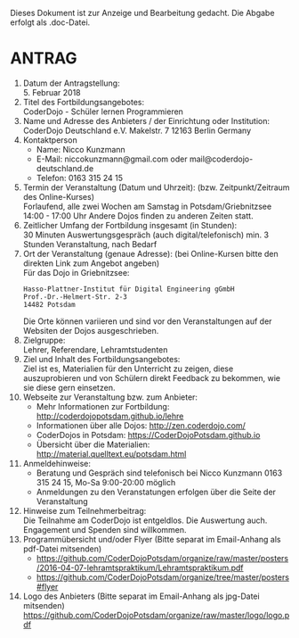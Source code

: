 Dieses Dokument ist zur Anzeige und Bearbeitung gedacht.
Die Abgabe erfolgt als .doc-Datei.

# ANTRAG

1. Datum der Antragstellung:  
   5. Februar 2018
2. Titel des Fortbildungsangebotes:  
   CoderDojo - Schüler lernen Programmieren
3. Name und Adresse des Anbieters / der Einrichtung oder Institution:  
   CoderDojo Deutschland e.V.
   Makelstr. 7
   12163 Berlin
   Germany
4. Kontaktperson  
   - Name:	Nicco Kunzmann
   - E-Mail:	niccokunzmann<span>&#x40;</span>gmail.com oder mail<span>&#x40;</span>coderdojo-deutschland.de
   - Telefon:	0163 315 24 15
5. Termin der Veranstaltung (Datum und Uhrzeit): (bzw. Zeitpunkt/Zeitraum des Online-Kurses)  
   Forlaufend, alle zwei Wochen am Samstag in Potsdam/Griebnitzsee 14:00 - 17:00 Uhr
   Andere Dojos finden zu anderen Zeiten statt.
6. Zeitlicher Umfang der Fortbildung insgesamt (in Stunden):  
   30 Minuten Auswertungsgespräch (auch digital/telefonisch)
   min. 3 Stunden Veranstaltung, nach Bedarf
7. Ort der Veranstaltung (genaue Adresse): (bei Online-Kursen bitte den direkten Link zum Angebot angeben)  
   Für das Dojo in Griebnitzsee:
   ```
   Hasso-Plattner-Institut für Digital Engineering gGmbH
   Prof.-Dr.-Helmert-Str. 2-3
   14482 Potsdam
   ```
   Die Orte können variieren und sind vor den Veranstaltungen auf der Websiten der Dojos ausgeschrieben.
8. Zielgruppe:  
   Lehrer, Referendare, Lehramtstudenten
9. Ziel und Inhalt des Fortbildungsangebotes:  
   Ziel ist es, Materialien für den Unterricht zu zeigen,
   diese auszuprobieren und von Schülern direkt Feedback zu bekommen,
   wie sie diese gern einsetzen.
10. Webseite zur Veranstaltung bzw. zum Anbieter:  
    - Mehr Informationen zur Fortbildung: http://coderdojopotsdam.github.io/lehre
    - Informationen über alle Dojos: http://zen.coderdojo.com/
    - CoderDojos in Potsdam: https://CoderDojoPotsdam.github.io
    - Übersicht über die Materialien: http://material.quelltext.eu/potsdam.html
11. Anmeldehinweise:  
    - Beratung und Gespräch sind telefonisch bei Nicco Kunzmann 0163 315 24 15, Mo-Sa 9:00-20:00 möglich
    - Anmeldungen zu den Veranstatungen erfolgen über die Seite der Veranstaltung
12. Hinweise zum Teilnehmerbeitrag:  
    Die Teilnahme am CoderDojo ist entgeldlos. Die Auswertung auch. Engagement und Spenden sind willkommen.
13. Programmübersicht und/oder Flyer (Bitte separat im Email-Anhang als pdf-Datei mitsenden)  
    - https://github.com/CoderDojoPotsdam/organize/raw/master/posters/2016-04-07-lehramtspraktikum/Lehramtspraktikum.pdf
    - https://github.com/CoderDojoPotsdam/organize/tree/master/posters#flyer
14. Logo des Anbieters (Bitte separat im Email-Anhang als jpg-Datei mitsenden)  
    https://github.com/CoderDojoPotsdam/organize/raw/master/logo/logo.pdf
